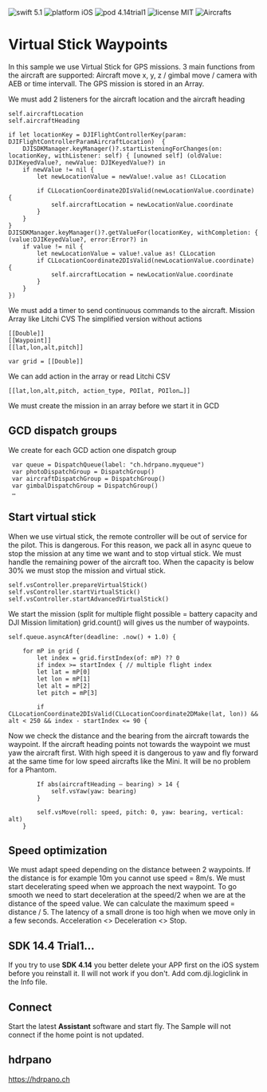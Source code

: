 ![swift 5.1](https://img.shields.io/badge/swift-5.1-green.svg) 
![platform iOS](https://img.shields.io/badge/platform-iOS-lightgrey.svg) 
![pod 4.14trial1](https://img.shields.io/badge/DJI%20SDK-4.14trial1-blue.svg) 
![license MIT](https://img.shields.io/badge/license-MIT-green.svg) 
![Aircrafts](https://img.shields.io/badge/Aircrafts-Inspire%20%7C%20Matrice%20%7C%20Mavic%20%7C%20Phantom%20%7C%20Spark%20%7C%20Mini1-lightgrey.svg)
# Virtual Stick Waypoints
In this sample we use Virtual Stick for GPS missions. 3 main functions from the aircraft are supported: Aircraft move x, y, z / gimbal move / camera with AEB or time intervall. The GPS mission is stored in an Array. 

We must add 2 listeners for the aircraft location and the aircraft heading

	self.aircraftLocation
	self.aircraftHeading

	if let locationKey = DJIFlightControllerKey(param: DJIFlightControllerParamAircraftLocation)  {
		DJISDKManager.keyManager()?.startListeningForChanges(on: locationKey, withListener: self) { [unowned self] (oldValue: DJIKeyedValue?, newValue: DJIKeyedValue?) in
		if newValue != nil {
			let newLocationValue = newValue!.value as! CLLocation

			if CLLocationCoordinate2DIsValid(newLocationValue.coordinate) {
				self.aircraftLocation = newLocationValue.coordinate                   
			}
		}
	}
	DJISDKManager.keyManager()?.getValueFor(locationKey, withCompletion: { (value:DJIKeyedValue?, error:Error?) in
		if value != nil {
			let newLocationValue = value!.value as! CLLocation
			if CLLocationCoordinate2DIsValid(newLocationValue.coordinate) {
				self.aircraftLocation = newLocationValue.coordinate
			}
		}
	})
	

We must add a timer to send continuous commands to the aircraft.
Mission Array like Litchi CVS
The simplified version without actions

	[[Double]]
	[[Waypoint]]
	[[lat,lon,alt,pitch]]

	var grid = [[Double]]

We can add action in the array or read Litchi CSV

	[[lat,lon,alt,pitch, action_type, POIlat, POIlon…]]

We must create the mission in an array before we start it in GCD
## GCD dispatch groups
We create for each GCD action one dispatch group

	 var queue = DispatchQueue(label: "ch.hdrpano.myqueue")
	 var photoDispatchGroup = DispatchGroup()
	 var aircraftDispatchGroup = DispatchGroup()
	 var gimbalDispatchGroup = DispatchGroup()
	 …
## Start virtual stick
When we use virtual stick, the remote controller will be out of service for the pilot. This is dangerous. For this reason, we pack all in async queue to stop the mission at any time we want and to stop virtual stick. We must handle the remaining power of the aircraft too. When the capacity is below 30% we must stop the mission and virtual stick. 

	self.vsController.prepareVirtualStick()
	self.vsController.startVirtualStick()
	self.vsController.startAdvancedVirtualStick()

We start the mission (split for multiple flight possible = battery capacity and DJI Mission limitation)
grid.count() will gives us the number of waypoints.

	self.queue.asyncAfter(deadline: .now() + 1.0) {

		for mP in grid {
			let index = grid.firstIndex(of: mP) ?? 0
			if index >= startIndex { // multiple flight index
			let lat = mP[0]
			let lon = mP[1]
			let alt = mP[2]
			let pitch = mP[3]

			if CLLocationCoordinate2DIsValid(CLLocationCoordinate2DMake(lat, lon)) && alt < 250 && index - startIndex <= 90 {

Now we check the distance and the bearing from the aircraft towards the waypoint. If the aircraft heading points not towards the waypoint we must yaw the aircraft first. With high speed it is dangerous to yaw and fly forward at the same time for low speed aircrafts like the Mini. It will be no problem for a Phantom. 

			If abs(aircraftHeading – bearing) > 14 {
				self.vsYaw(yaw: bearing)
			}

			self.vsMove(roll: speed, pitch: 0, yaw: bearing, vertical: alt)
		}
## Speed optimization
We must adapt speed depending on the distance between 2 waypoints. If the distance is for example 10m you cannot use speed = 8m/s. We must start decelerating speed when we approach the next waypoint. To go smooth we need to start deceleration at the speed/2 when we are at the distance of the speed value. We can calculate the maximum speed = distance / 5. The latency of a small drone is too high when we move only in a few seconds. Acceleration <> Deceleration <> Stop.

## SDK 14.4 Trial1... 
If you try to use **SDK 4.14** you better delete your APP first on the iOS system before you reinstall it. Il will not work if you don't.
Add com.dji.logiclink in the Info file.

## Connect
Start the latest **Assistant** software and start fly. The Sample will not connect if the home point is not updated. 

## hdrpano
https://hdrpano.ch
